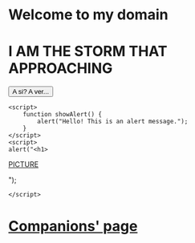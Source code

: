 <!DOCTYPE html>

<html lang="en">
<head>
    <meta charset="UTF-8">
    <meta name="viewport" content="width=device-width, initial-scale=1.0">
    <title>Companions' Websites</title>
</head>
<body>
    <h1>Welcome to my domain</h1>
	<h1>I AM THE STORM THAT APPROACHING</h1>
    <button onclick="showAlert()">A si? A ver...</button>

    <script>
        function showAlert() {
            alert("Hello! This is an alert message.");
        }
    </script>
	<script>
	alert("<h1>
<a href="C:\Users\jfernandez14\Downloads\hq2.jpg"> PICTURE </a>
</h1>");
	
	</script>

 <h1>
<a href="https://nkg2056.github.io/Javascript/Index.html"> Companions' page </a> 
 </h1>






</body>
</html>
